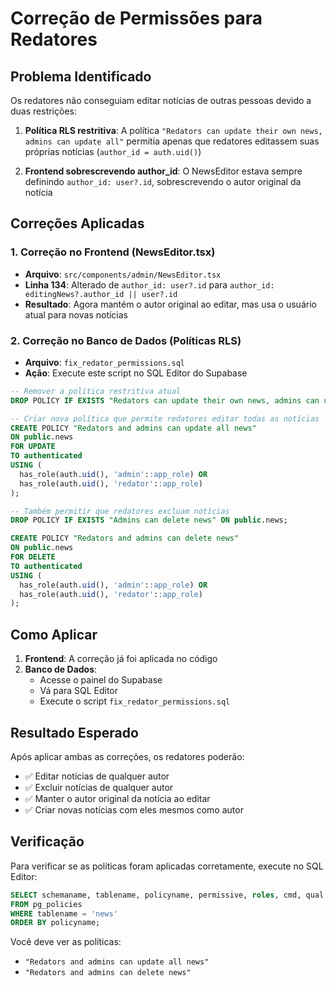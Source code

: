 # Correção de Permissões para Redatores

## Problema Identificado
Os redatores não conseguiam editar notícias de outras pessoas devido a duas restrições:

1. **Política RLS restritiva**: A política `"Redators can update their own news, admins can update all"` permitia apenas que redatores editassem suas próprias notícias (`author_id = auth.uid()`)

2. **Frontend sobrescrevendo author_id**: O NewsEditor estava sempre definindo `author_id: user?.id`, sobrescrevendo o autor original da notícia

## Correções Aplicadas

### 1. Correção no Frontend (NewsEditor.tsx)
- **Arquivo**: `src/components/admin/NewsEditor.tsx`
- **Linha 134**: Alterado de `author_id: user?.id` para `author_id: editingNews?.author_id || user?.id`
- **Resultado**: Agora mantém o autor original ao editar, mas usa o usuário atual para novas notícias

### 2. Correção no Banco de Dados (Políticas RLS)
- **Arquivo**: `fix_redator_permissions.sql`
- **Ação**: Execute este script no SQL Editor do Supabase

```sql
-- Remover a política restritiva atual
DROP POLICY IF EXISTS "Redators can update their own news, admins can update all" ON public.news;

-- Criar nova política que permite redatores editar todas as notícias
CREATE POLICY "Redators and admins can update all news" 
ON public.news 
FOR UPDATE 
TO authenticated
USING (
  has_role(auth.uid(), 'admin'::app_role) OR 
  has_role(auth.uid(), 'redator'::app_role)
);

-- Também permitir que redatores excluam notícias
DROP POLICY IF EXISTS "Admins can delete news" ON public.news;

CREATE POLICY "Redators and admins can delete news" 
ON public.news 
FOR DELETE 
TO authenticated
USING (
  has_role(auth.uid(), 'admin'::app_role) OR 
  has_role(auth.uid(), 'redator'::app_role)
);
```

## Como Aplicar

1. **Frontend**: A correção já foi aplicada no código
2. **Banco de Dados**: 
   - Acesse o painel do Supabase
   - Vá para SQL Editor
   - Execute o script `fix_redator_permissions.sql`

## Resultado Esperado
Após aplicar ambas as correções, os redatores poderão:
- ✅ Editar notícias de qualquer autor
- ✅ Excluir notícias de qualquer autor
- ✅ Manter o autor original da notícia ao editar
- ✅ Criar novas notícias com eles mesmos como autor

## Verificação
Para verificar se as políticas foram aplicadas corretamente, execute no SQL Editor:

```sql
SELECT schemaname, tablename, policyname, permissive, roles, cmd, qual 
FROM pg_policies 
WHERE tablename = 'news' 
ORDER BY policyname;
```

Você deve ver as políticas:
- `"Redators and admins can update all news"`
- `"Redators and admins can delete news"`

